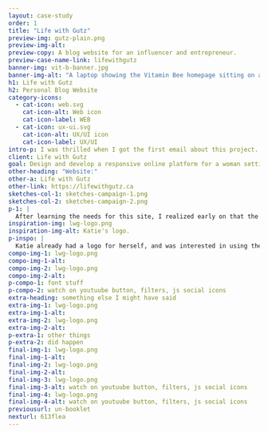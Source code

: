 ```yaml
---
layout: case-study
order: 1
title: "Life with Gutz"
preview-img: gutz-plain.png
preview-img-alt:
preview-copy: A blog website for an influencer and entrepreneur.
preview-case-name-link: lifewithgutz
banner-img: vit-b-banner.jpg
banner-img-alt: "A laptop showing the Vitamin Bee homepage sitting on a coffee table, with a teacup, candle and white couch in the background."
h1: Life with Gutz
h2: Personal Blog Website
category-icons:
  - cat-icon: web.svg
    cat-icon-alt: Web icon
    cat-icon-label: WEB
  - cat-icon: ux-ui.svg
    cat-icon-alt: UX/UI icon
    cat-icon-label: UX/UI
intro-p: I was thrilled when I got the first email about this project. The client, Katie, approached me in need of a site to accompany the launch of her online presence and YouTube channel. She needed a site that would function as a blog and collect email subscribers, with the potential to grow along with her community.
client: Life with Gutz
goal: Design and develop a responsive online platform for a woman setting up a blog for her personal brand, using Netlify as a CMS.
other-heading: "Website:"
other-a: Life with Gutz
other-link: https://lifewithgutz.ca
sketches-col-1: sketches-campaign-1.png
sketches-col-2: sketches-campaign-2.png
p-1: |
  After learning the needs for this site, I realized early on that the best option was to have a me code and design the entire site rather than use a web design service, then set up a CMS (Content Management System) through Netlify. This way she could easily add more content that would work within what I would build for her, and I would have full control of the design. Having such freedom, and having my first client for a job of this scale, was very exciting.
inspiration-img: lwg-logo.png
inspiration-img-alt: Katie's logo.
p-inspo: |
  Katie already had a logo for herself, and was interested in using the colours orange and purple, as they are incorporated in a portrait of herself she also already had. As I considered the sort of content she is putting out, which involves fire and flow and telling stories, I started to imagine the flowing purple shapes that are now a key visual element of the site. I wanted her site to feel polished, but also represent her content and personality.
compo-img-1: lwg-logo.png
compo-img-1-alt:
compo-img-2: lwg-logo.png
compo-img-2-alt:
p-compo-1: font stuff
p-compo-2: watch on youtuube button, filters, js social icons
extra-heading: something else I might have said
extra-img-1: lwg-logo.png
extra-img-1-alt:
extra-img-2: lwg-logo.png
extra-img-2-alt:
p-extra-1: other things
p-extra-2: did happen
final-img-1: lwg-logo.png
final-img-1-alt:
final-img-2: lwg-logo.png
final-img-2-alt:
final-img-3: lwg-logo.png
final-img-3-alt: watch on youtuube button, filters, js social icons
final-img-4: lwg-logo.png
final-img-4-alt: watch on youtuube button, filters, js social icons
previousurl: un-booklet
nexturl: 613flea
---
```

